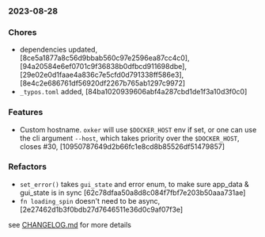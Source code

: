 ### 2023-08-28

### Chores
+ dependencies updated, [8ce5a1877a8c56d9bbab560c97e2596ea87cc4c0], [94a20584e6ef0701c9f36838b0dfbcd911698dbe], [29e02e0d1faae4a836c7e5cfd0d791338ff586e3], [8e4c2e686761df56920df2267b765ab1297c9972]
+ `_typos.toml` added, [84ba1020939606abf4a287cbd1de1f3a10d3f0c0]

### Features
+ Custom hostname. `oxker` will use `$DOCKER_HOST` env if set, or one can use the cli argument `--host`, which takes priority over the `$DOCKER_HOST`, closes #30, [10950787649d2b66fc1e8cd8b85526df51479857]

### Refactors
+ `set_error()` takes `gui_state` and error enum, to make sure app_data & gui_state is in sync [62c78dfaa50a8d8c084f7fbf7e203b50aaa731ae]
+ `fn loading_spin` doesn't need to be async, [2e27462d1b3f0bdb27d7646511e36d0c9af07f3e]


see <a href='https://github.com/mrjackwills/oxker/blob/main/CHANGELOG.md'>CHANGELOG.md</a> for more details
